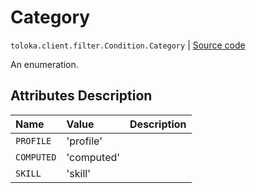 # Category
`toloka.client.filter.Condition.Category` | [Source code](https://github.com/Toloka/toloka-kit/blob/v1.1.1/src/client/filter.py#L158)

An enumeration.

## Attributes Description

| Name | Value | Description |
| :------| :-----------| :----------| 
`PROFILE`|'profile'|
`COMPUTED`|'computed'|
`SKILL`|'skill'|
